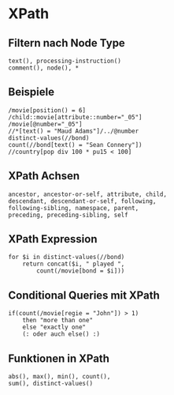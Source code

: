 # XPath

## Filtern nach Node Type
```
text(), processing-instruction()
comment(), node(), *
```

## Beispiele
```
/movie[position() = 6]
/child::movie[attribute::number="_05"]
/movie[@number="_05"]
//*[text() = "Maud Adams"]/../@number
distinct-values(//bond)
count(//bond[text() = "Sean Connery"])
//country[pop div 100 * pu15 < 100]
```

## XPath Achsen
```
ancestor, ancestor-or-self, attribute, child,
descendant, descendant-or-self, following,
following-sibling, namespace, parent,
preceding, preceding-sibling, self
```

## XPath Expression
```
for $i in distinct-values(//bond)
    return concat($i, " played ",
        count(/movie[bond = $i]))
```

## Conditional Queries mit XPath
```
if(count(/movie[regie = "John"]) > 1)
    then "more than one"
    else "exactly one"
    (: oder auch else() :)
```

## Funktionen in XPath
```
abs(), max(), min(), count(),
sum(), distinct-values()
```
